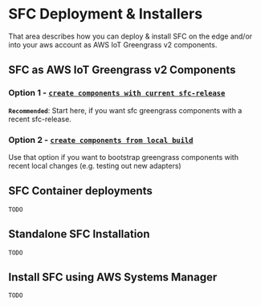 SFC Deployment & Installers
===========================

That area describes how you can deploy & install SFC on the edge and/or into your aws account as AWS IoT Greengrass v2 components.

## SFC as AWS IoT Greengrass v2 Components

### Option 1 - [`create components with current sfc-release`](greengrass-sfc-components/release-version-as-components-cdk/README.md)

**`Recommended`**: Start here, if you want sfc greengrass components with a recent sfc-release.


### Option 2 - [`create components from local build`](greengrass-sfc-components/local-build-as-components-py/README.md)

Use that option if you want to bootstrap greengrass components with recent local changes (e.g. testing out new adapters)

## SFC Container deployments

`TODO`

## Standalone SFC Installation

`TODO`

## Install SFC using AWS Systems Manager

`TODO`